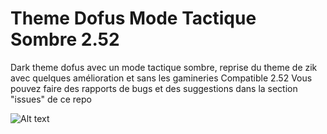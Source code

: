 # Theme Dofus Mode Tactique Sombre 2.52

Dark theme dofus avec un mode tactique sombre, reprise du theme de zik avec quelques amélioration et sans les gamineries
Compatible 2.52
Vous pouvez faire des rapports de bugs et des suggestions dans la section "issues" de ce repo

![Alt text](Preview.png?raw=true "Mode tactique sombre")

